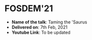 # FOSDEM'21 

- **Name of the talk**: Taming the 'Saurus
- **Delivered on**: 7th Feb, 2021
- **Youtube Link**: To be updated
